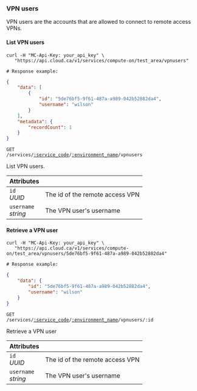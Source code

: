 ### VPN users

VPN users are the accounts that are allowed to connect to remote access VPNs.

#### List VPN users
```shell
curl -H "MC-Api-Key: your_api_key" \
   "https://api.cloud.ca/v1/services/compute-on/test_area/vpnusers"

# Response example:
```
```json
{
    "data": [
        {
            "id": "5de76bf5-9f61-487a-a989-042b52882da4",
            "username": "wilson"
        }
    ],
    "metadata": {
        "recordCount": 1
    }
}
```

<code>GET /services/<a href="#service-connections">:service_code</a>/<a href="#environments">:environment_name</a>/vpnusers</code>

List VPN users.

Attributes | &nbsp;
---------- | -----
`id`<br/>*UUID* | The id of the remote access VPN
`username`<br/>*string* | The VPN user's username

#### Retrieve a VPN user
```shell
curl -H "MC-Api-Key: your_api_key" \
   "https://api.cloud.ca/v1/services/compute-on/test_area/vpnusers/5de76bf5-9f61-487a-a989-042b52882da4"

# Response example:
```
```json
{
    "data": {
        "id": "5de76bf5-9f61-487a-a989-042b52882da4",
        "username": "wilson"
    }
}
```

<code>GET /services/<a href="#service-connections">:service_code</a>/<a href="#environments">:environment_name</a>/vpnusers/:id</code>

Retrieve a VPN user

Attributes | &nbsp;
---------- | -----
`id`<br/>*UUID* | The id of the remote access VPN
`username`<br/>*string* | The VPN user's username
